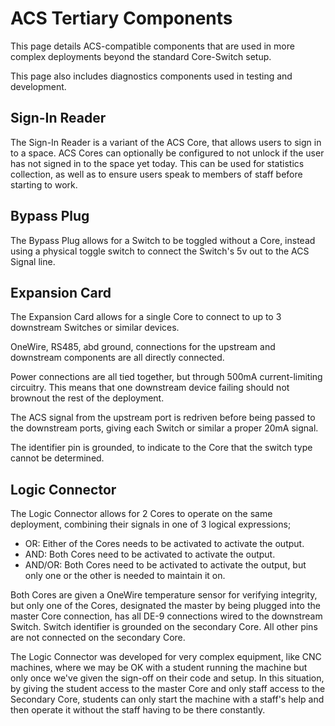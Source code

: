 # ACS Tertiary Components

This page details ACS-compatible components that are used in more complex deployments beyond the standard Core-Switch setup. 

This page also includes diagnostics components used in testing and development.

## Sign-In Reader

The Sign-In Reader is a variant of the ACS Core, that allows users to sign in to a space. ACS Cores can optionally be configured to not unlock if the user has not signed in to the space yet today. This can be used for statistics collection, as well as to ensure users speak to members of staff before starting to work. 

## Bypass Plug

The Bypass Plug allows for a Switch to be toggled without a Core, instead using a physical toggle switch to connect the Switch's 5v out to the ACS Signal line.

## Expansion Card

The Expansion Card allows for a single Core to connect to up to 3 downstream Switches or similar devices.

OneWire, RS485, abd ground, connections for the upstream and downstream components are all directly connected.

Power connections are all tied together, but through 500mA current-limiting circuitry. This means that one downstream device failing should not brownout the rest of the deployment.

The ACS signal from the upstream port is redriven before being passed to the downstream ports, giving each Switch or similar a proper 20mA signal.

The identifier pin is grounded, to indicate to the Core that the switch type cannot be determined.

## Logic Connector

The Logic Connector allows for 2 Cores to operate on the same deployment, combining their signals in one of 3 logical expressions;

* OR: Either of the Cores needs to be activated to activate the output.
* AND: Both Cores need to be activated to activate the output.
* AND/OR: Both Cores need to be activated to activate the output, but only one or the other is needed to maintain it on.

Both Cores are given a OneWire temperature sensor for verifying integrity, but only one of the Cores, designated the master by being plugged into the master Core connection, has all DE-9 connections wired to the downstream Switch. Switch identifier is grounded on the secondary Core. All other pins are not connected on the secondary Core.

The Logic Connector was developed for very complex equipment, like CNC machines, where we may be OK with a student running the machine but only once we've given the sign-off on their code and setup. In this situation, by giving the student access to the master Core and only staff access to the Secondary Core, students can only start the machine with a staff's help and then operate it without the staff having to be there constantly.
